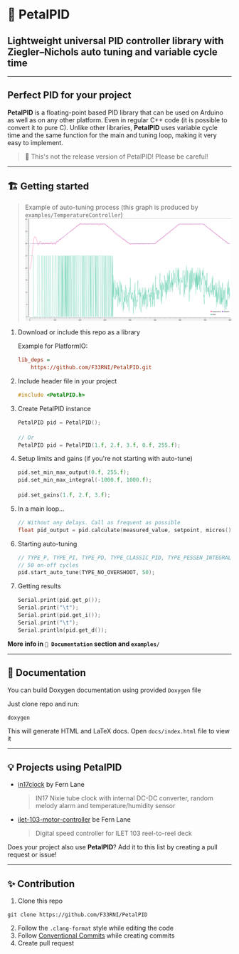 # 🌸 PetalPID

## Lightweight universal PID controller library with Ziegler–Nichols auto tuning and variable cycle time

----------

## Perfect PID for your project

**PetalPID** is a floating-point based PID library that can be used on Arduino as well as on any other platform. Even in regular C++ code (it is possible to convert it to pure C). Unlike other libraries, **PetalPID** uses variable cycle time and the same function for the main and tuning loop, making it very easy to implement.

> 🚧 This's not the release version of PetalPID! Please be careful!

----------

## 🏗️ Getting started

> Example of auto-tuning process (this graph is produced by `examples/TemperatureController`)
![Auto-tunning PID](assets/Snapshot%20[02:02:11].svg)

1. Download or include this repo as a library

    Example for PlatformIO:

    ```ini
    lib_deps =
        https://github.com/F33RNI/PetalPID.git
    ```

2. Include header file in your project

    ```cpp
    #include <PetalPID.h>
    ```

3. Create PetalPID instance

    ```cpp
    PetalPID pid = PetalPID();

    // Or
    PetalPID pid = PetalPID(1.f, 2.f, 3.f, 0.f, 255.f);
    ```

4. Setup limits and gains (if you're not starting with auto-tune)

    ```cpp
    pid.set_min_max_output(0.f, 255.f);
    pid.set_min_max_integral(-1000.f, 1000.f);
    
    pid.set_gains(1.f, 2.f, 3.f);
    ```

5. In a main loop...

    ```cpp
    // Without any delays. Call as frequent as possible
    float pid_output = pid.calculate(measured_value, setpoint, micros());
    ```

6. Starting auto-tuning

    ```cpp
    // TYPE_P, TYPE_PI, TYPE_PD, TYPE_CLASSIC_PID, TYPE_PESSEN_INTEGRAL_RULE, TYPE_SOME_OVERSHOOT, TYPE_NO_OVERSHOOT
    // 50 on-off cycles
    pid.start_auto_tune(TYPE_NO_OVERSHOOT, 50);
    ```

7. Getting results

    ```cpp
    Serial.print(pid.get_p());
    Serial.print("\t");
    Serial.print(pid.get_i());
    Serial.print("\t");
    Serial.println(pid.get_d());
    ```

**More info in `📄 Documentation` section and `examples/`**

----------

## 📄 Documentation

You can build Doxygen documentation using provided `Doxygen` file

Just clone repo and run:

```shell
doxygen
```

This will generate HTML and LaTeX docs. Open `docs/index.html` file to view it

----------

## 💡 Projects using PetalPID

- [in17clock](https://github.com/F33RNI/in17clock) by Fern Lane
    > IN17 Nixie tube clock with internal DC-DC converter, random melody alarm and temperature/humidity sensor
- [ilet-103-motor-controller](https://github.com/F33RNI/ilet-103-motor-controller) be Fern Lane
    > Digital speed controller for ILET 103 reel-to-reel deck

Does your project also use **PetalPID**? Add it to this list by creating a pull request or issue!

----------

## ✨ Contribution

1. Clone this repo

  ```shell
  git clone https://github.com/F33RNI/PetalPID
  ```

2. Follow the `.clang-format` style while editing the code
3. Follow [Conventional Commits](https://www.conventionalcommits.org/en/v1.0.0/#specification>) while creating commits
4. Create pull request
